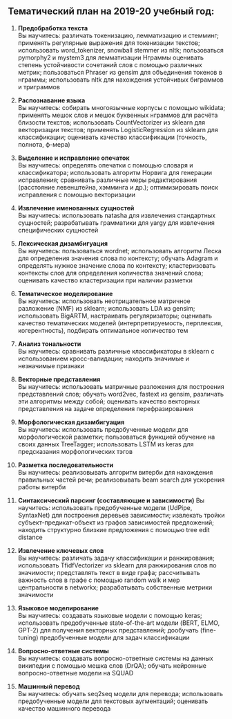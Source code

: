 ## Тематический план на 2019-20 учебный год:

1. **Предобработка текста**	  
Вы научитесь: различать токенизацию, лемматизацию и стемминг; применять регулярные выражения для токенизации текстов; использовать word_tokenizer, snowball stemmer из nltk; пользоваться pymorphy2 и mystem3 для лемматизации
Нграммы	оценивать степень устойчивости сочетаний слов с помощью различных метрик; пользоваться Phraser из gensim для объединения токенов в нграммы; использовать nltk для нахождения устойчивых биграммов и триграммов
	
2. **Распознавание языка**    
Вы научитесь: собирать многоязычные корпусы с помощью wikidata; применять мешок слов и мешок буквенных нграммов для расчёта близости текстов; использовать CountVectorizer из sklearn для векторизации текстов; применять LogisticRegression из sklearn для классификации; оценивать качество классификации (точность, полнота, ф-мера)

3. **Выделение и исправление опечаток**    
Вы научитесь: определять опечатки с помощью словаря и классификатора; использовать алгоритм Норвига для генерации исправления; сравнивать различные меры редактирования (расстояние левенштейна, хэмминга и др.); оптимизировать поиск исправления с помощью векторизации

4. **Извлечение именованных сущностей**   
Вы научитесь: использовать natasha для извлечения стандартных сущностей; разрабатывать грамматики для yargy для извлечения специфических сущностей

5. **Лексическая дизамбигуация**  
Вы научитесь: пользоваться wordnet; использовать алгоритм Леска для определения значения слова по контексту; обучать Adagram и определять нужное значение слова по контексту; кластеризовать контексты слов для определения количества значений слова; оценивать качество кластеризации при наличии разметки
	
6. **Тематическое моделирование**  
Вы научитесь: использовать неотрицательное матричное разложение (NMF) из sklearn; использовать LDA из gensim; использовать BigARTM, настраивать регуляризаторы; оценивать качество тематических моделей (интерпретируемость, перплексия, когерентность), подбирать оптимальное количество тем

7. **Анализ тональности**  
Вы научитесь: сравнивать различные классификаторы в sklearn с использованием кросс-валидации; находить значимые и незначимые признаки

8. **Векторные представления**  
Вы научитесь: использовать матричные разложения для построения представлений слов; обучать word2vec, fastext из gensim, различать эти алгоритмы между собой; оценивать качество векторных представления на задаче определения перефразирования

9. **Морфологическая дизамбигуация**  
Вы научитесь: использовать предобученные модели для морфологической разметки; пользоваться функцией обучение на своих данных TreeTagger; использовать LSTM из keras для предсказания морфологических тэгов

10. **Разметка последовательности**  
Вы научитесь: реализовывать алгоритм витерби для нахождения правильных частей речи; реализовывать beam search для ускорения работы витерби
	
11. **Синтаксический парсинг (составляющие и зависимости)**
Вы научитесь: использовать предобученные модели (UdPipe, SyntaxNet) для построения деревьев зависимости; извлекать тройки субъект-предикат-объект из графов зависимостей предложений; находить структурно близкие предложения с помощью tree edit distance

12. **Извлечение ключевых слов**   
Вы научитесь: различать задачу классификации и ранжирования; использовать TfidfVectorizer из sklearn для ранжирования слов по значимости; представлять текст в виде графа; рассчитывать важность слов в графе с помощью random walk и мер центральности в networkx; разрабатывать собственные метрики значимости

13. **Языковое моделирование**  
Вы научитесь: создавать языковые модели с помощью keras; использовать предобученные state-of-the-art модели (BERT, ELMO, GPT-2) для получения векторных представлений; дообучать (fine-tuning) предобученные модели для задач классификации

14. **Вопросно-ответные системы**   
Вы научитесь: создавать вопросно-ответные системы на данных википедии с помощью мешка слов (DrQA); обучать нейронные вопросно-ответные модели на SQUAD

15. **Машинный перевод**   
Вы научитесь: обучать seq2seq модели для перевода; использовать предобученные модели для текстовых аугментаций; оценивать качество машинного перевода
